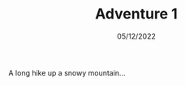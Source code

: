 ---
title: Adventure 1
body: A long hike up a snowy mountain...
date: 05/12/2022
previewImg: /img/example.jpg
previewImgAlt: Example alt 1
location: Dirty Harry’s Peak
locationUrl: https://www.wta.org/go-hiking/hikes/dirty-harrys-peak
distance: 9 miles
duration: 5 hours
intensity: Rigorous
collection:
  - '2022'
---